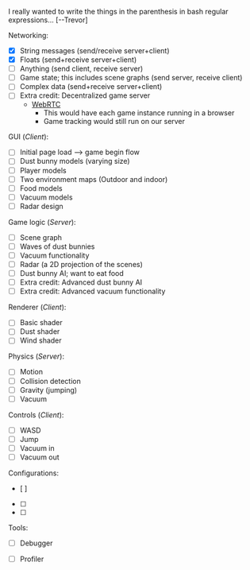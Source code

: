 I really wanted to write the things in the parenthesis in bash regular expressions... [--Trevor]


Networking:
- [x] String messages (send/receive server+client)
- [x] Floats (send+receive server+client)
- [ ] Anything (send client, receive server)
- [ ] Game state; this includes scene graphs (send server, receive client)
- [ ] Complex data (send+receive server+client)
- [ ] Extra credit: Decentralized game server 
  	* [WebRTC](http://www.html5rocks.com/en/tutorials/webrtc/basics/)
		* This would have each game instance running in a browser
		* Game tracking would still run on our server

GUI (*Client*):
* [ ] Initial page load --> game begin flow 
* [ ] Dust bunny models (varying size)
* [ ] Player models
* [ ] Two environment maps (Outdoor and indoor)
* [ ] Food models
* [ ] Vacuum models
* [ ] Radar design

Game logic (*Server*):
* [ ] Scene graph
* [ ] Waves of dust bunnies
* [ ] Vacuum functionality
* [ ] Radar (a 2D projection of the scenes)
* [ ] Dust bunny AI; want to eat food
* [ ] Extra credit: Advanced dust bunny AI
* [ ] Extra credit: Advanced vacuum functionality

Renderer (*Client*):
* [ ] Basic shader
* [ ] Dust shader
* [ ] Wind shader

Physics (*Server*): 
* [ ] Motion
* [ ] Collision detection
* [ ] Gravity (jumping)
* [ ] Vacuum

Controls (*Client*):
* [ ] WASD
* [ ] Jump
* [ ] Vacuum in
* [ ] Vacuum out

Configurations:
* [ ] 
* [ ] 
* [ ] 

Tools:
* [ ] Debugger
* [ ] Profiler


